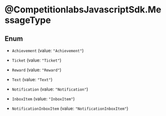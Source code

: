 # @CompetitionlabsJavascriptSdk.MessageType

## Enum


* `Achievement` (value: `"Achievement"`)

* `Ticket` (value: `"Ticket"`)

* `Reward` (value: `"Reward"`)

* `Text` (value: `"Text"`)

* `Notification` (value: `"Notification"`)

* `InboxItem` (value: `"InboxItem"`)

* `NotificationInboxItem` (value: `"NotificationInboxItem"`)


